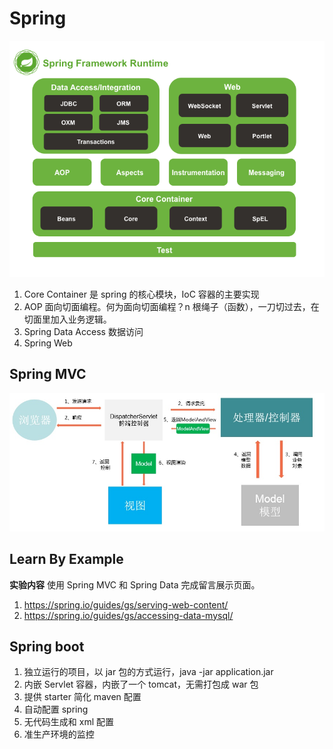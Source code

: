 # Spring
![enter image description here](https://github.com/hellojinjie/ClassJavaWeb2018_0/blob/master/spring1.png?raw=true)
1. Core Container 是 spring 的核心模块，IoC 容器的主要实现
2. AOP 面向切面编程。何为面向切面编程？n 根绳子（函数），一刀切过去，在切面里加入业务逻辑。
3. Spring Data Access 数据访问
4. Spring Web

## Spring MVC
![enter image description here](https://github.com/hellojinjie/ClassJavaWeb2018_0/blob/master/springmvc.jpg?raw=true)


## Learn By Example
**实验内容**
使用 Spring MVC 和 Spring Data 完成留言展示页面。
1. https://spring.io/guides/gs/serving-web-content/
2. https://spring.io/guides/gs/accessing-data-mysql/

## Spring boot
1. 独立运行的项目，以 jar 包的方式运行，java -jar application.jar
2. 内嵌 Servlet 容器，内嵌了一个 tomcat，无需打包成 war 包
3. 提供 starter 简化 maven 配置
4. 自动配置 spring
5. 无代码生成和 xml 配置
6. 准生产环境的监控
<!--stackedit_data:
eyJoaXN0b3J5IjpbNDcyMTc5ODIxLC0xNDk5NDUxNzAsLTEyOD
U3NzM1NDNdfQ==
-->